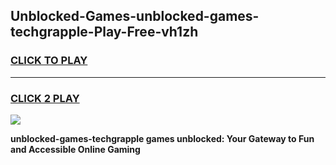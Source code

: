 
## Unblocked-Games-unblocked-games-techgrapple-Play-Free-vh1zh
<h3>
<a href="https://premium76.site?title=unblocked-games-techgrapple&ref=20M">CLICK TO PLAY</a></h3>
<hr>

<h3>
<a href="https://premium76.site?title=unblocked-games-techgrapple&ref=20M">CLICK 2 PLAY</a>
  
</h3>

<a href="https://premium76.site?title=unblocked-games-techgrapple&ref=19M"><img src="https://clearcache.store/games.png"></a>


**unblocked-games-techgrapple games unblocked: Your Gateway to Fun and Accessible Online Gaming**
